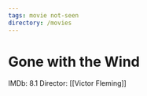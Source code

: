 ```yaml
---
tags: movie not-seen
directory: /movies
---
```

# Gone with the Wind

IMDb: 8.1
Director: [[Victor Fleming]]

